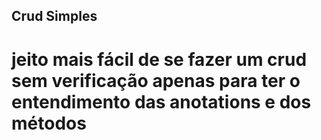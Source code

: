 ## Crud Simples 
# jeito mais fácil de se fazer um crud sem verificação apenas para ter o entendimento das anotations e dos métodos

